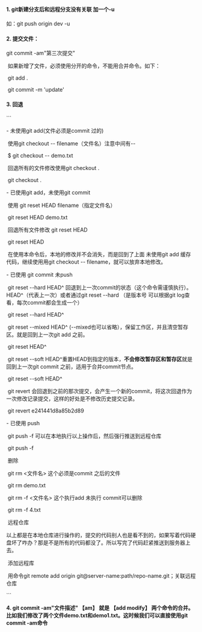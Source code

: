#### 1. git新建分支后和远程分支没有关联 加一个-u

   如：git push origin dev -u



#### 2. 提交文件：

   git commit -am"第三次提交"

​     如果新增了文件，必须使用分开的命令，不能用合并命令。如下：

​     git add .

​     git commit -m 'update'



#### 3. 回退

\```

  \- 未使用git add(文件必须是commit 过的)

​    使用git checkout -- filename（文件名）注意中间有--

​    $ git checkout -- demo.txt

​    回退所有的文件修改使用git checkout .

​     git checkout .



  \- 已使用git add，未使用git commit

​    使用 git reset HEAD filename（指定文件名）

​    git reset HEAD demo.txt

​    回退所有文件修改 git reset HEAD

​     git reset HEAD

​    在使用本命令后，本地的修改并不会消失，而是回到了上面 未使用git add 缓存代码，继续使用用git checkout -- filename，就可以放弃本地修改。



  \- 已使用 git commit 未push

​    git reset --hard HEAD^ 回退到上一次commit的状态（这个命令需谨慎执行）。HEAD^（代表上一次）或者通过git reset --hard <commitid>（是版本号 可以根据git log查看，每次commit都会生成一个）

​     git reset --hard HEAD^

​    git reset --mixed HEAD^ (--mixed也可以省略），保留工作区，并且清空暂存区。就是回到上一次git add 之前。



​    git reset HEAD^

​    git reset --soft HEAD^重置HEAD到指定的版本，**不会修改暂存区和暂存区**就是回到上一次git commit 之前，适用于合并commit节点。

​    git reset --soft HEAD^

​    git revert <commitid> 会回退到之前的那次提交，会产生一个新的commit，将这次回退作为一次修改记录提交，这样的好处是不修改历史提交记录。

​     git revert e241441d8a85b2d89



  \- 已使用 push

​    git push -f 可以在本地执行以上操作后，然后强行推送到远程仓库

​    git push -f

​    删除

​    git rm <文件名> 这个必须是commit 之后的文件

​     git rm demo.txt

​    git rm -f <文件名> 这个执行add 未执行 commit可以删除

​     git rm -f 4.txt

​    远程仓库

​    以上都是在本地仓库进行操作的，提交的代码别人也是看不到的，如果写着代码硬盘坏了咋办？那是不是所有的代码都没了。所以写完了代码赶紧推送到服务器上去。

​    添加远程库

​    用命令git remote add origin git@server-name:path/repo-name.git；关联远程仓库

\```

**4. git commit -am"文件描述" 【am】 就是 【add modify】 两个命令的合并。比如我们修改了两个文件demo.txt和demo1.txt。这时候我们可以直接使用git commit -am命令**